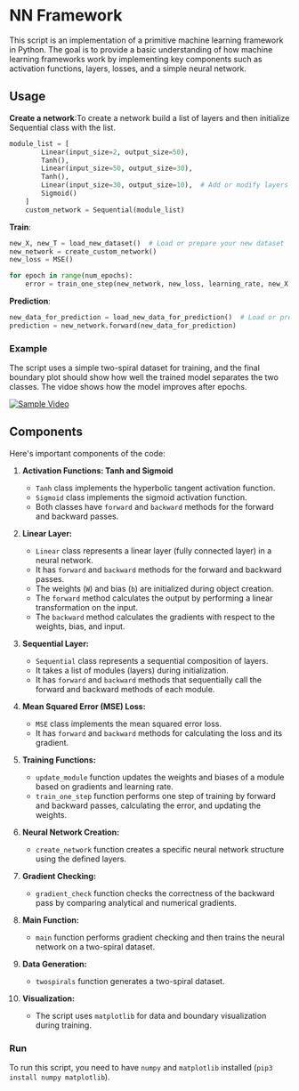 # NN Framework

This script is an implementation of a primitive machine learning framework in Python. The goal is to provide a basic
understanding of how machine learning frameworks work by implementing key components such as activation functions,
layers, losses, and a simple neural network.



## Usage


**Create a network**:To create a network build a list of layers and then initialize Sequential class with the list. 
```python
module_list = [
        Linear(input_size=2, output_size=50),
        Tanh(),
        Linear(input_size=50, output_size=30),
        Tanh(),
        Linear(input_size=30, output_size=10),  # Add or modify layers as needed
        Sigmoid()
    ]
    custom_network = Sequential(module_list)
```

**Train**:

```python
new_X, new_T = load_new_dataset()  # Load or prepare your new dataset
new_network = create_custom_network()
new_loss = MSE()

for epoch in range(num_epochs):
    error = train_one_step(new_network, new_loss, learning_rate, new_X, new_T)

```

**Prediction**:
```python
new_data_for_prediction = load_new_data_for_prediction()  # Load or prepare your new dataset for prediction
prediction = new_network.forward(new_data_for_prediction)
```

### Example

The script uses a simple two-spiral dataset for training, and the final boundary plot should show how well the trained
model separates the two classes. The vidoe shows how the model improves after epochs.

[![Sample Video](https://img.youtube.com/vi/_izhkazRGqE/0.jpg)](https://www.youtube.com/watch?v=_izhkazRGqE)


## Components

Here's important components of the code:

1. **Activation Functions: Tanh and Sigmoid**
    - `Tanh` class implements the hyperbolic tangent activation function.
    - `Sigmoid` class implements the sigmoid activation function.
    - Both classes have `forward` and `backward` methods for the forward and backward passes.

2. **Linear Layer:**
    - `Linear` class represents a linear layer (fully connected layer) in a neural network.
    - It has `forward` and `backward` methods for the forward and backward passes.
    - The weights (`W`) and bias (`b`) are initialized during object creation.
    - The `forward` method calculates the output by performing a linear transformation on the input.
    - The `backward` method calculates the gradients with respect to the weights, bias, and input.

3. **Sequential Layer:**
    - `Sequential` class represents a sequential composition of layers.
    - It takes a list of modules (layers) during initialization.
    - It has `forward` and `backward` methods that sequentially call the forward and backward methods of each module.

4. **Mean Squared Error (MSE) Loss:**
    - `MSE` class implements the mean squared error loss.
    - It has `forward` and `backward` methods for calculating the loss and its gradient.

5. **Training Functions:**
    - `update_module` function updates the weights and biases of a module based on gradients and learning rate.
    - `train_one_step` function performs one step of training by forward and backward passes, calculating the error, and
      updating the weights.

6. **Neural Network Creation:**
    - `create_network` function creates a specific neural network structure using the defined layers.

7. **Gradient Checking:**
    - `gradient_check` function checks the correctness of the backward pass by comparing analytical and numerical
      gradients.

8. **Main Function:**
    - `main` function performs gradient checking and then trains the neural network on a two-spiral dataset.

9. **Data Generation:**
    - `twospirals` function generates a two-spiral dataset.

10. **Visualization:**
    - The script uses `matplotlib` for data and boundary visualization during training.


### Run

To run this script, you need to have `numpy` and `matplotlib` installed (`pip3 install numpy matplotlib`).

